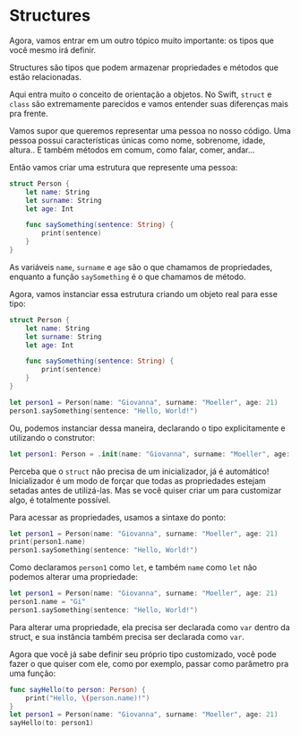 # Structures

Agora, vamos entrar em um outro tópico muito importante: os tipos que você mesmo irá definir.

Structures são tipos que podem armazenar propriedades e métodos que estão relacionadas.

Aqui entra muito o conceito de orientação a objetos. No Swift, `struct` e `class` são extremamente parecidos e vamos entender suas diferenças mais pra frente.

Vamos supor que queremos representar uma pessoa no nosso código. Uma pessoa possui características únicas como nome, sobrenome, idade, altura.. E também métodos em comum, como falar, comer, andar...

Então vamos criar uma estrutura que represente uma pessoa:

```swift
struct Person {
    let name: String
    let surname: String
    let age: Int

    func saySomething(sentence: String) {
        print(sentence)
    }
}
```

As variáveis `name`, `surname` e `age` são o que chamamos de propriedades, enquanto a função `saySomething` é o que chamamos de método.

Agora, vamos instanciar essa estrutura criando um objeto real para esse tipo:

```swift
struct Person {
    let name: String
    let surname: String
    let age: Int

    func saySomething(sentence: String) {
        print(sentence)
    }
}

let person1 = Person(name: "Giovanna", surname: "Moeller", age: 21)
person1.saySomething(sentence: "Hello, World!")
```

Ou, podemos instanciar dessa maneira, declarando o tipo explicitamente e utilizando o construtor:

```swift
let person1: Person = .init(name: "Giovanna", surname: "Moeller", age: 21)
```

Perceba que o `struct` não precisa de um inicializador, já é automático! Inicializador é um modo de forçar que todas as propriedades estejam setadas antes de utilizá-las. Mas se você quiser criar um para customizar algo, é totalmente possível.

Para acessar as propriedades, usamos a sintaxe do ponto:

```swift
let person1 = Person(name: "Giovanna", surname: "Moeller", age: 21)
print(person1.name)
person1.saySomething(sentence: "Hello, World!")
```

Como declaramos `person1` como `let`, e também `name` como `let` não podemos alterar uma propriedade:

```swift
let person1 = Person(name: "Giovanna", surname: "Moeller", age: 21)
person1.name = "Gi"
person1.saySomething(sentence: "Hello, World!")
```

Para alterar uma propriedade, ela precisa ser declarada como `var` dentro da struct, e sua instância também precisa ser declarada como `var`.

Agora que você já sabe definir seu próprio tipo customizado, você pode fazer o que quiser com ele, como por exemplo, passar como parâmetro pra uma função:

```swift
func sayHello(to person: Person) {
    print("Hello, \(person.name)!")
}
let person1 = Person(name: "Giovanna", surname: "Moeller", age: 21)
sayHello(to: person1)
```